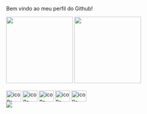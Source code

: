 Bem vindo ao meu perfil do Github!
<div> 
</a>
  <img height="180em" src="https://github-readme-stats.vercel.app/api?username=tpinheiro4&show_icons=true&theme=nord&include_all_commits=true&count_private=true"/>
 <img height="180em" src="https://github-readme-stats.vercel.app/api/top-langs/?username=tpinheiro4&layout=compact&langs_count=16&theme=nord"/>
</div>

<div style="display: inline_block"><br>
<img align="center" alt="icon-html" height="30" width="40" src="https://cdn.jsdelivr.net/gh/devicons/devicon/icons/html5/html5-original.svg"/>
<img align="center" alt="icon-css" height="30" width="40" src="https://cdn.jsdelivr.net/gh/devicons/devicon/icons/css3/css3-original.svg"/>
<img align="center" alt="icon-javascript" height="30" width="40" src="https://cdn.jsdelivr.net/gh/devicons/devicon/icons/javascript/javascript-original.svg"/>
<img align="center" alt="icon-typescript" height="30" width="40" src="https://cdn.jsdelivr.net/gh/devicons/devicon/icons/typescript/typescript-original.svg"/>
<img align="center" alt="icon-react" height="30" width="40" src="https://cdn.jsdelivr.net/gh/devicons/devicon/icons/react/react-original.svg"/>
</div>



<div>
  <a href="https://www.linkedin.com/in/thiago-pinheiro14/"><img src="https://img.shields.io/badge/LinkedIn-0077B5?style=for-the-badge&logo=linkedin&logoColor=white"></a>
</div>

